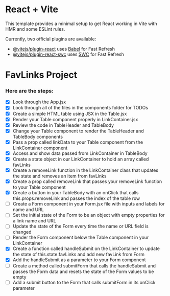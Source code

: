 # React + Vite

This template provides a minimal setup to get React working in Vite with HMR and some ESLint rules.

Currently, two official plugins are available:

- [@vitejs/plugin-react](https://github.com/vitejs/vite-plugin-react/blob/main/packages/plugin-react/README.md) uses [Babel](https://babeljs.io/) for Fast Refresh
- [@vitejs/plugin-react-swc](https://github.com/vitejs/vite-plugin-react-swc) uses [SWC](https://swc.rs/) for Fast Refresh

# FavLinks Project

### Here are the steps:

- [x] Look through the App.jsx
- [x] Look through all of the files in the components folder for TODOs
- [x] Create a simple HTML table using JSX in the Table.jsx
- [x] Render your Table component properly in LinkContainer.jsx
- [x] Review the code in TableHeader and TableBody
- [x] Change your Table component to render the TableHeader and TableBody components
- [x] Pass a prop called linkData to your Table component from the LinkContainer component
- [x] Access and show data passed from LinkContainer in TableBody
- [x] Create a state object in our LinkContainer to hold an array called favLinks
- [x] Create a removeLink function in the LinkContainer class that updates the state and removes an item from favLinks
- [x] Create a prop called removeLink that passes your removeLink function to your Table component
- [x] Create a button in your TableBody with an onClick that calls this.props.removeLink and passes the index of the table row
- [ ] Create a Form component in your Form.jsx file with inputs and labels for name and URL
- [ ] Set the initial state of the Form to be an object with empty properties for a link name and URL
- [ ] Update the state of the Form every time the name or URL field is changed
- [ ] Render the Form component below the Table component in your LinkContainer
- [x] Create a function called handleSubmit on the LinkContainer to update the state of this.state.favLinks and add new favLink from Form
- [x] Add the handleSubmit as a parameter to your Form component
- [ ] Create a method called submitForm that calls the handleSubmit and passes the Form data and resets the state of the Form values to be empty
- [ ] Add a submit button to the Form that calls submitForm in its onClick parameter

